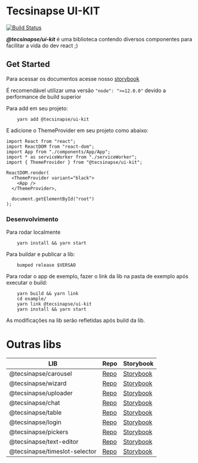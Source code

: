 # Tecsinapse UI-KIT

[![Build Status](https://travis-ci.org/tecsinapse/ui-kit.svg?branch=master)](https://travis-ci.org/tecsinapse/ui-kit)



***@tecsinapse/ui-kit*** é uma biblioteca contendo diversos componentes para facilitar a vida do dev react ;)

## Get Started

Para acessar os documentos acesse nosso [storybook](https://github.com/tecsinapse/ui-kit)

É recomendável utilizar uma versão `"node": ">=12.0.0"` devido a performance de build superior

Para add em seu projeto:
```
    yarn add @tecsinapse/ui-kit
```

E adicione o ThemeProvider em seu projeto como abaixo:

```
import React from "react";
import ReactDOM from "react-dom";
import App from "./components/App/App";
import * as serviceWorker from "./serviceWorker";
import { ThemeProvider } from "@tecsinapse/ui-kit";

ReactDOM.render(
  <ThemeProvider variant="black">
    <App />
  </ThemeProvider>,

  document.getElementById("root")
);
```

### Desenvolvimento

Para rodar localmente
```
    yarn install && yarn start
```

Para buildar e publicar a lib:
```
    bumped release $VERSAO
```

Para rodar o app de exemplo, fazer o link da lib na pasta de exemplo após executar o build:
```
    yarn build && yarn link
    cd example/
    yarn link @tecsinapse/ui-kit
    yarn install && yarn start
```

As modificações na lib serão refletidas após build da lib.

# Outras libs

| LIB                        |      Repo         | Storybook        |
| -------------------------- | ----------------- |----------------- |
| @tecsinapse/carousel    |  [Repo](https://github.com/tecsinapse/ui-kit)        |[Storybook](https://github.com/tecsinapse/ui-kit)        |
| @tecsinapse/wizard    |  [Repo](https://github.com/tecsinapse/wizard)        |[Storybook](https://github.com/tecsinapse/wizard)        |
| @tecsinapse/uploader    |  [Repo](https://github.com/tecsinapse/uploader)        |[Storybook](https://github.com/tecsinapse/uploader)        |
| @tecsinapse/chat    |  [Repo](https://github.com/tecsinapse/chat)        |[Storybook](https://github.com/tecsinapse/chat)        |
| @tecsinapse/table    |  [Repo](https://github.com/tecsinapse/table)        |[Storybook](https://github.com/tecsinapse/table)        |
| @tecsinapse/login    |  [Repo](https://github.com/tecsinapse/login)        |[Storybook](https://github.com/tecsinapse/login)        |
| @tecsinapse/pickers    |  [Repo](https://github.com/tecsinapse/pickers)        |[Storybook](https://github.com/tecsinapse/pickers)        |
| @tecsinapse/text-editor    |  [Repo](https://github.com/tecsinapse/text-editor)        |[Storybook](https://github.com/tecsinapse/text-editor)        |
| @tecsinapse/timeslot-selector    |  [Repo](https://github.com/tecsinapse/timeslot-selector)        |[Storybook](https://github.com/tecsinapse/timeslot-selector)        |

